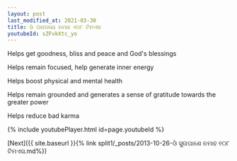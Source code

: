 ```yaml
---
layout: post
last_modified_at: 2021-03-30
title: ଓଁ ଅନାଦୟେ ନମାହ ୧୦୮ ଟିମଏସ
youtubeId: sZFvkXtc_yo
---
```

 
 
Helps get goodness, bliss and peace and God's blessings
 
Helps remain focused, help generate inner energy 
 
Helps boost physical and mental health 
 
Helps remain grounded and generates a sense of gratitude towards the greater power 
 
Helps reduce bad karma
 
 
 
 


{% include youtubePlayer.html id=page.youtubeId %}
 
[Next]({{ site.baseurl }}{% link  split1/_posts/2013-10-26-ଓଁ ସୁତାପାଶେ ନମାହ ୧୦୮ ଟିମଏସ.md%})
 
